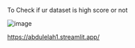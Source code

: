 To Check if ur dataset is high score  or not

![image](https://github.com/user-attachments/assets/ab81fb27-1a06-40ec-ae08-2a41aff9b858)


https://abdulelah1.streamlit.app/

